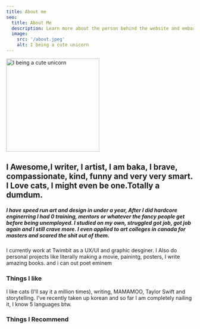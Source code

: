 ```yaml
---
title: About me
seo:
  title: About Me
  description: Learn more about the person behind the website and embark on a journey of inspiration and shared experiences.
  image:
    src: '/about.jpeg'
    alt: I being a cute unicorn
---
```



[<img src="/about.jpeg" width="250" height="250" alt="I being a cute unicorn" />](/about.jpeg)



## I Awesome,I writer, I artist,  I am baka, I brave, compassionate, kind, funny and very very smart. I Love cats, I might even be one.Totally a dumdum.

##### I have speed run art and design in under a year, After I did hardcore enginerring I had 0 training, mentors or whatever the fancy people get before being unemployed. I studied on my own, struggled got job, got job again and I still crave more. I even applied to art colleges in canada for masters and scared the shit out of them.

<div class="md:text-end flex justify-evenly font-serif mt-5 ">
  <span class="md:w-1/2" ></span>
  <span class=" w-full md:w-1/2 text-wrap">
    I currently work at <span class=" text-sky-700"> Twimbit </span> as a UX/UI and graphic desginer. I Also do personal projects like literally making a movie, painintg, posters, I write amazing books. and i can out poet eminem
 </span>
</div>

<h3 class="text-sky-700 font-bold"> Things I like</h3>

I like cats (I'll say it a million times), writing, MAMAMOO, Taylor Swift and storytelling. I've recently taken up korean and so far I am completely nailing it, I know 5 languages btw.

<h3 class="text-sky-700 font-bold">Things I Recommend</h3>
